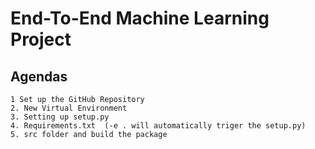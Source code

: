 # End-To-End Machine Learning Project

## Agendas
    1 Set up the GitHub Repository
    2. New Virtual Environment
    3. Setting up setup.py
    4. Requirements.txt  (-e . will automatically triger the setup.py)
    5. src folder and build the package
